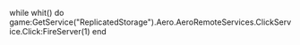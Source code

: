 while whit() do
game:GetService("ReplicatedStorage").Aero.AeroRemoteServices.ClickService.Click:FireServer(1)
end
